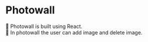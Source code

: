 # Photowall
💜 Photowall is built using React.<br>
💜 In photowall the user can add image and delete image.
